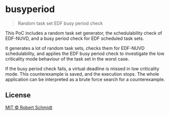 # busyperiod
> Random task set EDF busy period check

This PoC includes a random task set generator,
the schedulability check of EDF-NUVD,
and a busy period check for EDF scheduled task sets.

It generates a lot of random task sets, checks them for EDF-NUVD schedulability,
and applies the EDF busy period check to investigate the low criticality mode
behaviour of the task set in the worst case.

If the busy period check fails, a virtual deadline is missed in low criticality
mode. This counterexample is saved, and the execution stops.
The whole application can be interpreted as a brute force search for a
counterexample.


## License

[MIT © Robert Schmidt](./LICENSE)
